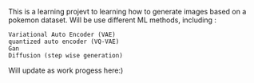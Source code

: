 This is a learning projevt to learning how to generate images based on a pokemon dataset. 
Will be use different ML methods, including : 

    Variational Auto Encoder (VAE)
    quantized auto encoder (VQ-VAE)
    Gan
    Diffusion (step wise generation)

Will update as work progess here:)
